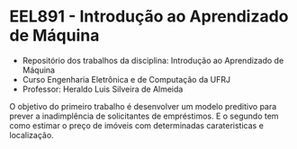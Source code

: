 # EEL891 - Introdução ao Aprendizado de Máquina

- Repositório dos trabalhos da disciplina: Introdução ao Aprendizado de Máquina 
- Curso Engenharia Eletrônica e de Computação da UFRJ
- Professor: Heraldo Luis Silveira de Almeida

O objetivo do primeiro trabalho é desenvolver um modelo preditivo para prever a inadimplência de solicitantes de empréstimos. E o segundo tem como estimar o preço de imóveis com determinadas carateristicas e localização.

